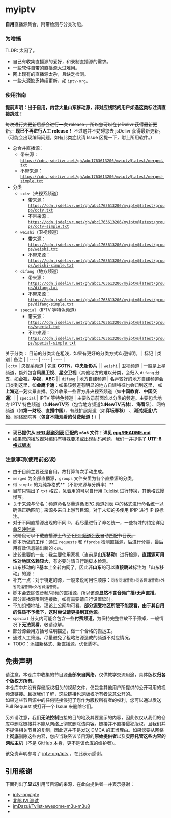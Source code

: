 # myiptv
**自用**直播源集合，附带检测与分类功能。

### 为啥搞
TLDR: 太闲了。

- 自己有收集直播源的爱好，和录制直播源的需求。
- 一些软件自带的直播源太过难用。
- 网上现有的直播源太杂，且缺乏检测。
- 一些大源缺乏持续更新，如 `iptv-org`。

### 使用指南

**提前声明：出于自用，内含大量山东移动源，非对应线路的用户如遇这类标注请直接跳过！**

~~每次进行大更新后都会进行一次 release ，所以您可以在 jsDelivr 获得最新更新。~~
**现已不再进行人工 release！** 不过这并不妨碍您去 jsDelivr 获得最新更新。
（可能会出现编码问题，如有此类症状请 Issue 区提一下，附上所用软件。）

- 总合并直播源：
  - 带来源：[`https://cdn.jsdelivr.net/gh/abc1763613206/myiptv@latest/merged.txt`](https://cdn.jsdelivr.net/gh/abc1763613206/myiptv@latest/merged.txt)
  - 不带来源： [`https://cdn.jsdelivr.net/gh/abc1763613206/myiptv@latest/merged-simple.txt`](https://cdn.jsdelivr.net/gh/abc1763613206/myiptv@latest/merged-simple.txt)
- 分类
  - `cctv`（央视系频道）
    - 带来源：[`https://cdn.jsdelivr.net/gh/abc1763613206/myiptv@latest/groups/cctv.txt`](https://cdn.jsdelivr.net/gh/abc1763613206/myiptv@latest/groups/cctv.txt)
    - 不带来源：[`https://cdn.jsdelivr.net/gh/abc1763613206/myiptv@latest/groups/cctv-simple.txt`](https://cdn.jsdelivr.net/gh/abc1763613206/myiptv@latest/groups/cctv-simple.txt)
  - `weishi`（卫视频道）
    - 带来源：[`https://cdn.jsdelivr.net/gh/abc1763613206/myiptv@latest/groups/weishi.txt`](https://cdn.jsdelivr.net/gh/abc1763613206/myiptv@latest/groups/weishi.txt)
    - 不带来源：[`https://cdn.jsdelivr.net/gh/abc1763613206/myiptv@latest/groups/weishi-simple.txt`](https://cdn.jsdelivr.net/gh/abc1763613206/myiptv@latest/groups/weishi-simple.txt)
  - `difang`（地方频道）
    - 带来源：[`https://cdn.jsdelivr.net/gh/abc1763613206/myiptv@latest/groups/difang.txt`](https://cdn.jsdelivr.net/gh/abc1763613206/myiptv@latest/groups/difang.txt)
    - 不带来源：[`https://cdn.jsdelivr.net/gh/abc1763613206/myiptv@latest/groups/difang-simple.txt`](https://cdn.jsdelivr.net/gh/abc1763613206/myiptv@latest/groups/difang-simple.txt)
  - `special`（IPTV 等特色频道）
    - 带来源：[`https://cdn.jsdelivr.net/gh/abc1763613206/myiptv@latest/groups/special.txt`](https://cdn.jsdelivr.net/gh/abc1763613206/myiptv@latest/groups/special.txt)
    - 不带来源：[`https://cdn.jsdelivr.net/gh/abc1763613206/myiptv@latest/groups/special-simple.txt`](https://cdn.jsdelivr.net/gh/abc1763613206/myiptv@latest/groups/special-simple.txt)


关于分类：
目前的分类实在粗浅，如果有更好的分类方式欢迎指明。
| 标记 | 类别 | 备注 |
| ---- | ---- | ---- |  
| `cctv` | 央视系频道 | 包含 **CGTN**，**中央新影**系 |
| `weishi` | 卫视频道 | 一般是上星频道，额外包含**凤凰卫视**、**星空卫视**（其他地方的难以分类，会归入 `difang` 分支，如**台视**，**华视**，**ABC** |
| `difang` | 地方自建频道 | 名声较好的地方自建频道会归类到这里，如**金鹰卡通**；如果该频道有明显的地方自建特征也会归到这里， 如**上海这一刻**实景直播。另外收录一些官方非央视系频道（如**中国教育**、**中国交通**）|
| `special` | IPTV 等特色频道 | 主要收录前面难以分类的频道。主要包含地方 IPTV 特色频道（如**NewTV**系（包含地方频道如**NewTV吉林**）、**海看**系）、网络频道（如**第一财经**、**直播中国**）、有线扩展频道（如**弈坛春秋**） 、**测试频道/片段**、网络影院等（**包含不能观看的付费频道！**）|

-----

- **现已提供从 [ EPG 频道列表](http://epg.51zmt.top:8000/) 匹配的 `m3u8` 文件！详见 [epg/README.md](epg/README.md)**
- 如果您的播放器对编码有特殊要求或出现乱码问题，我们一并提供了[ **UTF-8 格式版本**](utf8/README.md)

### 注意事项(使用前必读)

- 由于目前主要还是自用，故打算每次手动生成。
- `merged` 为全部直播源，`groups` 文件夹里为各个直播源的分类。
- 带 `simple` 的为纯净格式**（不带来源与分辨率）**
- 目前~~只输出了 `txt` 格式~~，急着用的可以自行用 [Telelist](https://guihet.com/tvlive-telelist.html) 进行转换，其他格式慢慢写。
- 关于来源与命名：频道命名尽量遵循[ EPG 频道列表](http://epg.51zmt.top:8000/) 中的格式进行命名统一以确保正确匹配；来源多来自上游节目源，对于未知的多使用 IPIP 进行 IP 段标注。
- 对于不同直播源出现的不同ID，我尽量进行了命名统一，一些特殊的约定详见[命名映射表](MAPPING.md)
- ~~现阶段可以下载直播源上传至 [ EPG 频道列表](http://epg.51zmt.top:8000/)自动匹配节目表。~~
- 脚本所做的工作：通过 `requests` 和 `ffprobe` 检测直播源，后进行分类，最后用有效信息输出新的 `csv`。
- 比较重要的一点：我主要使用家机（当前是**山东移动**）进行检测，**直播源可用性对地区依赖较大**，有必要时请自行跑脚本检测。
- 山东移动的IP基本上全转内网了，因此**非山东**的可以**直接跳过**标注为「山东移动」的源！
- 补充一点：对于特定的源，一般来说可用性顺序：`同省同运营商>同省异运营商>外省同运营商>外省异运营商`。
- 脚本会去除仅音频/视频的直播源，所以该源**显然不含音频广播/无声直播**。
- 部分直播源限制连接数，如有需要请自行设置延时。
- 不加组播地址，理论上公网均可看。**部分源受地区所限不能观看，由于其自用的性质不予撤下，这时尝试请更换到其他源。**  
- `special` 分支内可能会包含一些**付费频道**，为保持完整性故不予筛掉，一般情况下**无法观看**，敬请谅解。
- 部分源会用方括号注明描述，做一个合格的搬运工。
- 通过人工筛选，尽量避免了粗略扫源造成的频道不对应情况。
- TODO：添加新格式、新直播源，优化脚本。

## 免责声明

请注意，本仓库中收集的节目源**全部来自网络**，仅供教学交流用途，具体版权**归各个版权方所有**。        
本仓库中并没有存储版权相关的视频文件，仅包含其他用户所提供的公开可用的视频流链接。且据我们了解，这些链接也是版权所有者故意公开的。    
如果这些节目源中的任何链接侵犯了您作为版权所有者的权利，您可以通过发送 Pull Request 或打开一个 Issue 来删除它们。     

另外请注意，我们**无法控制**链接的目的地及其要显示的内容，因此仅仅从我们的仓库中删除链接并不能从网络上彻底删除该内容。链接并不直接侵犯版权，且我们并不提供相关节目的复制，因此这并不是发送 DMCA 的正当理由。如果您要从网络上**彻底**删除这些内容，您应当联系该节目源的**原始提供者**以及**实际托管这些内容的网站主机**（不是 GitHub 本身，更不是该仓库的维护者）。

该免责声明参考了 [iptv-org/iptv](https://github.com/iptv-org/iptv) ，在此表示感谢。    


## 引用感谢
下面列出了**显式**引用节目源的来源，在此向提供者一并表示感谢：  
- [iptv-org/iptv](https://github.com/iptv-org/iptv)
- [北邮 IVI 测试](http://ivi.bupt.edu.cn/)
- [imDazui/Tvlist-awesome-m3u-m3u8](https://github.com/imDazui/Tvlist-awesome-m3u-m3u8)
- 
